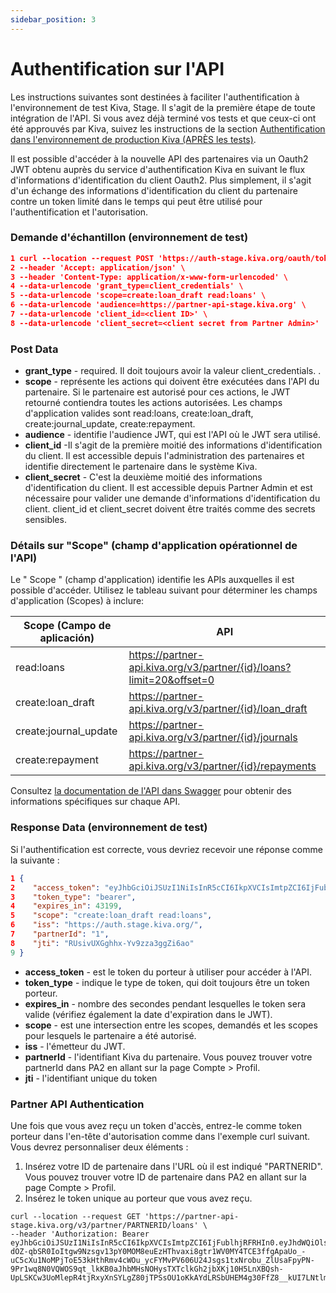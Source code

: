```yaml
---
sidebar_position: 3
---
```


# Authentification sur l'API

Les instructions suivantes sont destinées à faciliter l'authentification à l'environnement de test Kiva, Stage. Il s'agit de la première étape de toute intégration de l'API. Si vous avez déjà terminé vos tests et que ceux-ci ont été approuvés par Kiva, suivez les instructions de la section [Authentification dans l'environnement de production Kiva (APRÈS les tests)](/docs/overview/after_testing).

Il est possible d'accéder à la nouvelle API des partenaires via un Oauth2 JWT obtenu auprès du service d'authentification Kiva en suivant le flux d'informations d'identification du client Oauth2. Plus simplement, il s'agit d'un échange des informations d'identification du client du partenaire contre un token limité dans le temps qui peut être utilisé pour l'authentification et l'autorisation.

### Demande d'échantillon (environnement de test)

```json
1 curl --location --request POST 'https://auth-stage.kiva.org/oauth/token' \
2 --header 'Accept: application/json' \
3 --header 'Content-Type: application/x-www-form-urlencoded' \
4 --data-urlencode 'grant_type=client_credentials' \
5 --data-urlencode 'scope=create:loan_draft read:loans' \
6 --data-urlencode 'audience=https://partner-api-stage.kiva.org' \
7 --data-urlencode 'client_id=<client ID>' \
8 --data-urlencode 'client_secret=<client secret from Partner Admin>'
```

### Post Data
* **grant_type** - required. Il doit toujours avoir la valeur client_credentials. .
* **scope** - représente les actions qui doivent être exécutées dans l'API du partenaire. Si le partenaire est autorisé pour ces actions, le JWT retourné contiendra toutes les actions autorisées. Les champs d'application valides sont read:loans, create:loan_draft, create:journal_update, create:repayment.
* **audience** - identifie l'audience JWT, qui est l'API où le JWT sera utilisé.
* **client_id** -Il s'agit de la première moitié des informations d'identification du client. Il est accessible depuis l'administration des partenaires et identifie directement le partenaire dans le système Kiva.
* **client_secret** - C'est la deuxième moitié des informations d'identification du client. Il est accessible depuis Partner Admin et est nécessaire pour valider une demande d'informations d'identification du client. client_id et client_secret doivent être traités comme des secrets sensibles.

### Détails sur "Scope" (champ d'application opérationnel de l'API)

Le " Scope " (champ d'application) identifie les APIs auxquelles il est possible d'accéder. Utilisez le tableau suivant pour déterminer les champs d'application (Scopes) à inclure:

| Scope (Campo de aplicación)                                                      | API                                                          |  
|------------------------------------------------------------|--------------------------------------------------------------|
| read:loans | https://partner-api.kiva.org/v3/partner/{id}/loans?limit=20&offset=0 |    
| create:loan_draft | https://partner-api.kiva.org/v3/partner/{id}/loan_draft      |    
| create:journal_update                                                 | https://partner-api.kiva.org/v3/partner/{id}/journals        |    
| create:repayment                                                  | https://partner-api.kiva.org/v3/partner/{id}/repayments |

Consultez [la documentation de l'API dans Swagger](https://partner-api-stage.kiva.org/swagger-ui/) pour obtenir des informations spécifiques sur chaque API.

### Response Data (environnement de test)
Si l'authentification est correcte, vous devriez recevoir une réponse comme la suivante :


```json
1 {
2    "access_token": "eyJhbGciOiJSUzI1NiIsInR5cCI6IkpXVCIsImtpZCI6IjFublhjRFRHIn0.eyJhdWQiOlsiaHR0cHM6Ly9wYXJ0bmVyLWFwaS5rMS5raXZhLm9yZyJdLCJzY29wZSI6WyJjcmVhdGU6bG9hbl9kcmFmdCIsInJlYWQ6bG9hbnMiXSwiaXNzIjoiaHR0cHM6Ly9hdXRoLmsxLmtpdmEub3JnLyIsInBhcnRuZXJJZCI6IjEiLCJleHAiOjE2MDIxNTY2MTgsImp0aSI6IlJVc2l2VVhHZ2hoeC1Zdjl6emEzZ2daaTZhbyIsImNsaWVudF9pZCI6IlFEMmxPRzZMbTN2RWQ5QTZEdVh3eFJWOE1OMEp6cDVreSJ9.U_tCMX5ra7Q0NFwr1FKlgqCBEmlprY-PuWRv6bNzEREtJABh0hBr-zEKXQEhHYTpHjjNquOHK7Q8hnQ30IVVhE6jXUO8_OgRfmczlQ8sDkRzmx5PTc99my0bs6zn8owRfEEwBGJcvNt_oT8iRASnlij99d7dozTFguBnT7_hauXoq2C4DFmRx3rjfnCbI9G7Ue_4Gh3jnF7VYI9HefLvYHBCS0SP3a-QqNuR5w1itRevj8KOIhC5lKuJn22cRXW9PQL3G9XGyK0h8sFZj7blhLETMLFAHbrWFUGzawEBAeLQbQhvvu78dp0RzgY0OvS2XXzTgxpg0TcgsrWuDdjFAA",
3    "token_type": "bearer",
4    "expires_in": 43199,
5    "scope": "create:loan_draft read:loans",
6    "iss": "https://auth.stage.kiva.org/",
7    "partnerId": "1",
8    "jti": "RUsivUXGghhx-Yv9zza3ggZi6ao"
9 }
```

* **access_token** - est le token du porteur à utiliser pour accéder à l'API.
* **token_type** - indique le type de token, qui doit toujours être un token porteur.
* **expires_in** - nombre des secondes pendant lesquelles le token sera valide (vérifiez également la date d'expiration dans le JWT).
* **scope** - est une intersection entre les scopes, demandés et les scopes pour lesquels le partenaire a été autorisé.
* **iss** - l'émetteur du JWT.
* **partnerId** - l'identifiant Kiva du partenaire. Vous pouvez trouver votre partnerId dans PA2 en allant sur la page Compte > Profil.
* **jti** - l'identifiant unique du token


### Partner API Authentication
Une fois que vous avez reçu un token d'accès, entrez-le comme token porteur dans l'en-tête d'autorisation comme dans l'exemple curl suivant. Vous devrez personnaliser deux éléments :
1. Insérez votre ID de partenaire dans l'URL où il est indiqué "PARTNERID". Vous pouvez trouver votre ID de partenaire dans PA2 en allant sur la page Compte > Profil.
2. Insérez le token unique au porteur que vous avez reçu.

```
curl --location --request GET 'https://partner-api-stage.kiva.org/v3/partner/PARTNERID/loans' \
--header 'Authorization: Bearer eyJhbGciOiJSUzI1NiIsInR5cCI6IkpXVCIsImtpZCI6IjFublhjRFRHIn0.eyJhdWQiOlsiaHR0cHM6Ly9wYXJ0bmVyLWFwaS5rMS5raXZhLm9yZyJdLCJzY29wZSI6WyJjcmVhdGU6bG9hbl9kcmFmdCIsInJlYWQ6bG9hbnMiXSwiaXNzIjoiaHR0cHM6Ly9hdXRoLmsxLmtpdmEub3JnLyIsInBhcnRuZXJJZCI6IjEiLCJleHAiOjE2MDIyMjA0MTYsImp0aSI6IlpldUt0WTZXQU5VU2lWai1EZTVtZE5nRnFGSSIsImNsaWVudF9pZCI6IlFEMmxPRzZMbTN2RWQ5QTZEdVh3eFJWOE1OMEp6cDVreSJ9.mdOHScBFzkKribTjFCfUG_BrzrDELFgznvp7OPwDvE_-dOZ-qbSR0IoItgw9Nzsgv13pY0MOM8euEzHThvaxi8gtr1WV0MY4TCE3ffgApaUo_-uC5cXu1NoMPjToE53kHthRmv4cWOu_ycFYMvPV606U24Jsgs1txNrobu_ZlUsaFpyPN-9Pr1wq8N0VQWOS9qt_lkKB0aJhbMHsNOHysTXTclkGh2jbXKj10H5LnXBQsh-UpLSKCw3UoMlepR4tjRxyXnSYLgZ80jTPSsOU1oKkAYdLRSbUHEM4g30FfZ8__kUI7LNtlmuVWYNV3ZVn0yxLO1wSu4n31TsIZUX_Ag
```
